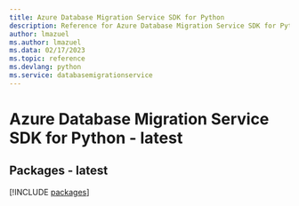 ```yaml
---
title: Azure Database Migration Service SDK for Python
description: Reference for Azure Database Migration Service SDK for Python
author: lmazuel
ms.author: lmazuel
ms.data: 02/17/2023
ms.topic: reference
ms.devlang: python
ms.service: databasemigrationservice
---
```

# Azure Database Migration Service SDK for Python - latest
## Packages - latest
[!INCLUDE [packages](database-migration-service-index.md)]